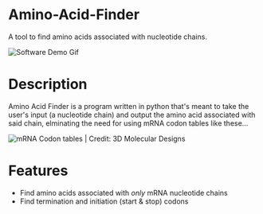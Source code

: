 # Amino-Acid-Finder
A tool to find amino acids associated with nucleotide chains.

![Software Demo Gif](https://lh3.googleusercontent.com/mYCG0kfIO9pvXe0SjnKqc2i07tGs51EgC5M4KkWogW6YPIoWeWdmjgcTvP-j_HxYZMQptQpqB3pMj5TIdEmCjmVJvZb13y5UAClqswXzb02V35GsQXROzAMShecZdrTN0d8EyBaTwJLhXYfxNLCays-lGPLo2s0xcRoknlZbU1Mz7Er24zHnSz_mkH8D9dbtupO1M3jB3w1ChnjA1damj30s7S6EoMO1zTVn8lU5r7fM-5TOwO8tgohcHUlbi0kDutRGSo2hCUPNzKWGcwE0h27N-yO2rs93KDvP5zVQyCOAd87FfHjkN0xvOXe7TEsvOI7qk8ec5ZDXpjaoCpcpbjAp_OdzPAIA4v8BNjYja27MVF67km1Bn29F2yPlEeLakO8l-X-Hu2VQgbh6Z6R3DH_PX7X1VCNC90jSTMzwRujitQ181pWhW3ZzNQqdBhxPp63TIQ3Hzaz882fV_xYcWf8_Q-ZnCR0X4hmYWld-QCQZFiGyJoe96Ap6xeNHIT8y8YjUDy3nyBEJ_uAfv4De6XcYp34wjo3ZHm0MhQY5XPCreT_uGW_cozgkDcbHIsE67KPv3XKQRWo-iZdt1bQqRNAkFI8VNYavBkENyA80NEPPTadzLup7o7qgx2KE2bJHk2JtqD8lFcRc9oLm51zpAU8SKZ5jn32sFfsVPLuNdVHoANfiupMOGcAfymwhYwDFGRAHVOO5USabFDbaYRXiDfE=w600-h368-no?authuser=0 "Demo")

# Description
Amino Acid Finder is a program written in python that's meant to take the user's input (a nucleotide chain) and output the amino acid associated with said chain, elminating the need for using mRNA codon tables like these...

![mRNA Codon tables | Credit: 3D Molecular Designs](https://www.3dmoleculardesigns.com/3DMD-Files/Posters/Codon-photo-gallery/GeneticCodonPoster.jpg "mRNA Codon tables")

# Features
- Find amino acids associated with *only* mRNA nucleotide chains
- Find termination and initiation (start & stop) codons
